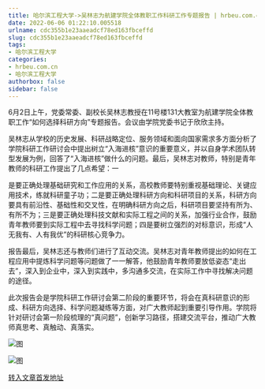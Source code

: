 ```yaml
---
title: 哈尔滨工程大学->吴林志为航建学院全体教职工作科研工作专题报告 | hrbeu.com.cn
date: 2022-06-06 01:22:10.005518
urlname: cdc355b1e23aaeadcf78ed163fbceffd
slug: cdc355b1e23aaeadcf78ed163fbceffd
tags: 
- 哈尔滨工程大学
categories:
- hrbeu.com.cn
- 哈尔滨工程大学
authorbox: false
sidebar: false
---
```

6月2日上午，党委常委、副校长吴林志教授在11号楼131大教室为航建学院全体教职工作“如何选择科研方向”专题报告。会议由学院党委书记于欣欣主持。

吴林志从学校的历史发展、科研战略定位、服务领域和面向国家需求多方面分析了学院科研工作研讨会中提出树立“入海进核”意识的重要意义，并以自身学术团队转型发展为例，回答了“入海进核”做什么的问题。最后，吴林志对教师，特别是青年教师的科研工作提出了几点希望：一
<!--more-->
是要正确处理基础研究和工作应用的关系，高校教师要特别重视基础理论、关键应用技术，练就科研童子功；二是要正确处理科研方向和科研项目的关系，科研方向要具有前沿性、基础性和交叉性，在明确科研方向之后，科研项目要坚持有所为、有所不为；三是要正确处理科技文献和实际工程之间的关系，加强行业合作，鼓励青年教师要到实际工程中去寻找科学问题；四是要树立强烈的对标意识，形成“人无我有、人有我优”的科研核心竞争力。

报告最后，吴林志还与教师们进行了互动交流。吴林志对青年教师提出的如何在工程应用中提炼科学问题等问题做了一一解答，他鼓励青年教师要放低姿态“走出去”，深入到企业中，深入到实践中，多沟通多交流，在实际工作中寻找解决问题的途径。

此次报告会是学院科研工作研讨会第二阶段的重要环节，将会在真科研意识的形成、科研方向选择、科学问题凝练等方面，对广大教师起到重要引导作用。学院将针对研讨会第一阶段梳理的“真问题”，创新学习路径，搭建交流平台，推动广大教师真思考、真触动、真落实。

![图](http://gongxue.cn/__local/D/B4/0F/BBE13ADD47D645839EB31CEB85E_950622BF_30578.jpg)

![图](http://gongxue.cn/__local/8/99/AE/EAAF088F43934C2CC3DA82A991B_3B6CD07F_E63E.jpg)

[转入文章首发地址](http://gongxue.cn/info/1015/71181.htm)